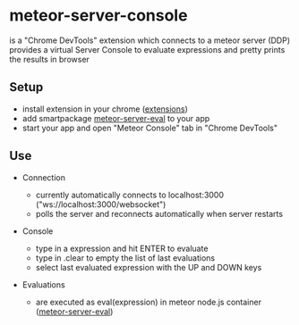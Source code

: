 meteor-server-console
=====================

is a "Chrome DevTools" extension which connects to a meteor server (DDP)
provides a virtual Server Console to evaluate expressions and
pretty prints the results in browser

## Setup

*    install extension in your chrome ([extensions](chrome://extensions))
*    add smartpackage [meteor-server-eval](https://github.com/gandev-de/meteor-server-eval) to your app
*    start your app and open "Meteor Console" tab in "Chrome DevTools"

## Use

*    Connection
     - currently automatically connects to localhost:3000
       ("ws://localhost:3000/websocket")
     - polls the server and reconnects automatically when server restarts

*    Console
     - type in a expression and hit ENTER to evaluate
     - type in .clear to empty the list of last evaluations
     - select last evaluated expression with the UP and DOWN keys

*    Evaluations
     - are executed as eval(expression) in meteor node.js container ([meteor-server-eval](https://github.com/gandev-de/meteor-server-eval))
